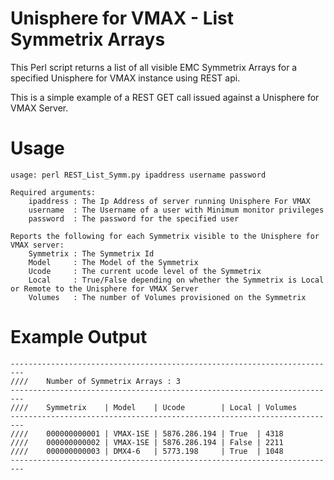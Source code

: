# Unisphere for VMAX - List Symmetrix Arrays

This Perl script returns a list of all visible EMC Symmetrix Arrays for a specified Unisphere for VMAX instance using REST api. 

This is a simple example of a REST GET call issued against a Unisphere for VMAX Server. 

# Usage

~~~
usage: perl REST_List_Symm.py ipaddress username password 

Required arguments:
	ipaddress : The Ip Address of server running Unisphere For VMAX
	username  : The Username of a user with Minimum monitor privileges 
	password  : The password for the specified user	
	
Reports the following for each Symmetrix visible to the Unisphere for VMAX server:
	Symmetrix : The Symmetrix Id
	Model	  : The Model of the Symmetrix 
	Ucode     : The current ucode level of the Symmetrix
	Local     : True/False depending on whether the Symmetrix is Local or Remote to the Unisphere for VMAX Server
	Volumes   : The number of Volumes provisioned on the Symmetrix 

~~~


# Example Output

```
-------------------------------------------------------------------------
////    Number of Symmetrix Arrays : 3
-------------------------------------------------------------------------
////    Symmetrix    | Model    | Ucode        | Local | Volumes
-------------------------------------------------------------------------
////    000000000001 | VMAX-1SE | 5876.286.194 | True  | 4318 
////    000000000002 | VMAX-1SE | 5876.286.194 | False | 2211 
////    000000000003 | DMX4-6   | 5773.198     | True  | 1048 
-------------------------------------------------------------------------
```
